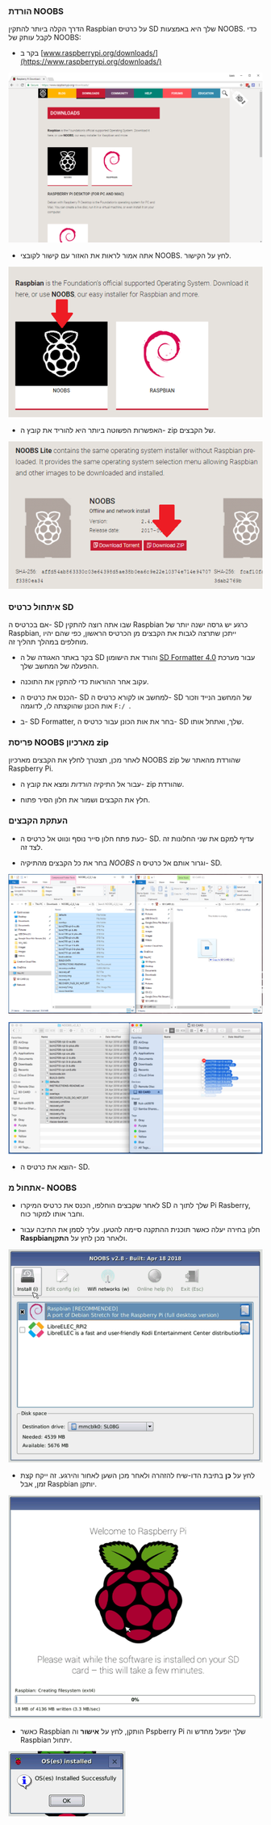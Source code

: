 ### הורדת NOOBS

הדרך הקלה ביותר להתקין Raspbian על כרטיס SD שלך היא באמצעות NOOBS. כדי לקבל עותק של NOOBS:

+ בקר ב [www.raspberrypi.org/downloads/](https://www.raspberrypi.org/downloads/)

![דף הורדות](images/downloads-page.png)

+ אתה אמור לראות את האזור עם קישור לקובצי NOOBS. לחץ על הקישור.

![לחץ על NOOBS](images/click-noobs.png)

+ האפשרות הפשוטה ביותר היא להוריד את קובץ ה- zip של הקבצים.

![הורד zip](images/download-zip.png)

### איתחול כרטיס SD

אם בכרטיס ה- SD שבו אתה רוצה להתקין Raspbian כרגע יש גרסה ישנה יותר של Raspbian, ייתכן שתרצה לגבות את הקבצים מן הכרטיס הראשון, כפי שהם יהיו מוחלפים במהלך תהליך זה.

+ בקר באתר האגודה של ה SD והורד את הישומון [SD Formatter 4.0](https://www.sdcard.org/downloads/formatter_4/index.html) עבור מערכת ההפעלה של המחשב שלך.

+ עקוב אחר ההוראות כדי להתקין את התוכנה.

+ הכנס את כרטיס ה- SD למחשב או לקורא כרטיס ה- SD של המחשב הנייד וזכור אות הכונן שהוקצתה לו, לדוגמה `F:/ `.

+ ב- SD Formatter, בחר את אות הכונן עבור כרטיס ה- SD שלך, ואתחל אותו.

### פריסת NOOBS מארכיון zip

לאחר מכן, תצטרך לחלץ את הקבצים מארכיון NOOBS zip שהורדת מהאתר של Raspberry Pi.

+ עבור אל התיקיה *הורדות* ומצא את קובץ ה- zip שהורדת.

+ חלץ את הקבצים ושמור את חלון הסיר פתוח.

### העתקת הקבצים

+ כעת פתח חלון סייר נוסף ונווט אל כרטיס ה- SD. עדיף למקם את שני החלונות זה לצד זה.

+ בחר את כל הקבצים מהתיקיה *NOOBS* וגרור אותם אל כרטיס ה- SD.

![חלונות עותק](images/copy3.png)

![להעתיק macos](images/macos_copy.png)

+ הוצא את כרטיס ה- SD.

### אתחול מ- NOOBS

+ לאחר שקבצים הוחלפו, הכנס את כרטיס המיקרו SD שלך לתוך ה Pi Rasberry, וחבר אותו למקור כוח.

+ חלון בחירה יעלה כאשר תוכנית ההתקנה סיימה להטען. עליך לסמן את התיבה עבור **Raspbian**ולאחר מכן לחץ על **התקן**.

![להתקין](images/install.png)

+ לחץ על **כן** בתיבת הדו-שיח להזהרה ולאחר מכן השען לאחור והירגע. זה ייקח קצת זמן, אבל Raspbian יותקן.

![התקנה](images/installing.png)

+ כאשר Raspbian הותקן, לחץ על **אישור** וה Pspberry Pi שלך יופעל מחדש וה Raspbian יתחול.

![מוּתקָן](images/installed.png)